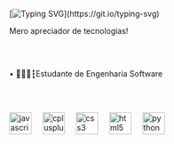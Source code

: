 [![Typing SVG](https://readme-typing-svg.demolab.com?font=Fira+Code&duration=3000&pause=500&color=D537F7&background=44336600&multiline=true&width=435&lines=Hello%2C+developers!+%3E+Pedro+H.+Xavier;Sejam+bem+vindos!)](https://git.io/typing-svg)

<p align="left">Mero apreciador de tecnologias!</p>

<br clear="both">

<h2 align="left"><Sobre/></h2>

<p align="left">• 👨🏻‍💻┇Estudante de Engenharia Software</p>

<br clear="both">

<h2 align="left"><Linguagens/></h2>

<div align="left">
  <img src="https://cdn.jsdelivr.net/gh/devicons/devicon/icons/javascript/javascript-original.svg" height="40" alt="javascript logo"  />
  <img width="12" />
  <img src="https://cdn.jsdelivr.net/gh/devicons/devicon/icons/cplusplus/cplusplus-original.svg" height="40" alt="cplusplus logo"  />
  <img width="12" />
  <img src="https://cdn.jsdelivr.net/gh/devicons/devicon/icons/css3/css3-original.svg" height="40" alt="css3 logo"  />
  <img width="12" />
  <img src="https://cdn.jsdelivr.net/gh/devicons/devicon/icons/html5/html5-original.svg" height="40" alt="html5 logo"  />
  <img width="12" />
  <img src="https://cdn.jsdelivr.net/gh/devicons/devicon/icons/python/python-original.svg" height="40" alt="python logo"  />
</div>

###
